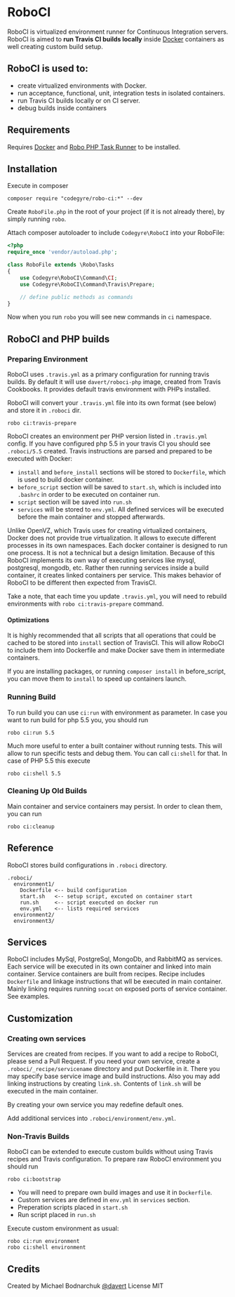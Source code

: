 # RoboCI

RoboCI is virtualized environment runner for Continuous Integration servers.
RoboCI is aimed to **run Travis CI builds locally** inside [Docker](http://docker.io) containers as well creating custom build setup.

## RoboCI is used to:

* create virtualized environments with Docker.
* run acceptance, functional, unit, integration tests in isolated containers.
* run Travis CI builds locally or on CI server.
* debug builds inside containers

## Requirements

Requires [Docker](http://docker.io) and [Robo PHP Task Runner](http://robo.li) to be installed.

## Installation

Execute in composer

```
composer require "codegyre/robo-ci:*" --dev
```

Create `RoboFile.php` in the root of your project (if it is not already there), by simply running `robo`.

Attach composer autoloader to include `Codegyre\RoboCI` into your RoboFile:

``` php
<?php
require_once 'vendor/autoload.php';

class RoboFile extends \Robo\Tasks
{    
    use Codegyre\RoboCI\Command\CI;
    use Codegyre\RoboCI\Command\Travis\Prepare;

    // define public methods as commands
}
```

Now when you run `robo` you will see new commands in `ci` namespace.

## RoboCI and PHP builds

### Preparing Environment

RoboCI uses `.travis.yml` as a primary configuration for running travis builds.
By default it will use `davert/roboci-php` image, created from Travis Cookbooks.
It provides default travis environment with PHPs installed.

RoboCI will convert your `.travis.yml` file into its own format (see below) and store it in `.roboci` dir.

```
robo ci:travis-prepare
```

RoboCI creates an environment per PHP version listed in `.travis.yml` config. 
If you have configured php 5.5 in your travis CI you should see `.roboci/5.5` created. 
Travis instructions are parsed and prepared to be executed with Docker:

* `install` and `before_install` sections will be stored to `Dockerfile`, which is used to build docker container.
* `before_script` section will be saved to `start.sh`, which is included into `.bashrc` in order to be executed on container run.
* `script` section will be saved into `run.sh`
* `services` will be stored to `env.yml`. All defined services will be executed before the main container and stopped afterwards.

Unlike OpenVZ, which Travis uses for creating virtualized containers, Docker does not provide true virtualization.
It allows to execute different processes in its own namespaces. Each docker container is designed to run one process. 
It is not a technical but a design limitation. Because of this RoboCI implements its own way of executing services like mysql, postgresql, mongodb, etc. 
Rather then running services inside a build container, it creates linked containers per service. 
This makes behavior of RoboCI to be different then expected from TravisCI.

Take a note, that each time you update `.travis.yml`, you will need to rebuild environments with `robo ci:travis-prepare` command.

#### Optimizations

It is highly recommended that all scripts that all operations that could be cached to be stored into `install` section of TravisCI.
This will allow RoboCI to include them into Dockerfile and make Docker save them in intermediate containers.

If you are installing packages, or running `composer install` in before_script, you can move them to `install` to speed up containers launch.

### Running Build

To run build you can use `ci:run` with environment as parameter. In case you want to run build for php 5.5 you, you should run

```
robo ci:run 5.5
``` 

Much more useful to enter a built container without running tests. This will allow to run specific tests and debug them.
You can call `ci:shell` for that. In case of PHP 5.5 this execute

```
robo ci:shell 5.5
```

### Cleaning Up Old Builds

Main container and service containers may persist. In order to clean them, you can run 

```
robo ci:cleanup
```

## Reference

RoboCI stores build configurations in `.roboci` directory.

```
.roboci/
  environment1/
    Dockerfile <-- build configuration
    start.sh   <-- setup script, excuted on container start
    run.sh     <-- script executed on docker run
    env.yml    <-- lists required services
  environment2/
  environment3/
```

## Services

RoboCI includes MySql, PostgreSql, MongoDb, and RabbitMQ as services. Each service will be executed in its own container and linked into main container.
Service containers are built from recipes. Recipe includes `Dockerfile` and linkage instructions that wll be executed in main container.
Mainly linking requires running `socat` on exposed ports of service container. See examples.

## Customization

### Creating own services

Services are created from recipes. If you want to add a recipe to RoboCI, please send a Pull Request.
If you need your own service, create a `.roboci/_recipe/servicename` directory and put Dockerfile in it.
There you may specify base service image and build instructions. Also you may add linking instructions by creating `link.sh`.
Contents of `link.sh` will be executed in the main container.

By creating your own service you may redefine default ones.

Add additional services into `.roboci/environment/env.yml`.

### Non-Travis Builds

RoboCI can be extended to execute custom builds without using Travis recipes and Travis configuration.
To prepare raw RoboCI environment you should run 

```
robo ci:bootstrap
```

* You will need to prepare own build images and use it in `Dockerfile`.
* Custom services are defined in `env.yml` in `services` section.
* Preperation scripts placed in `start.sh`
* Run script placed in `run.sh`

Execute custom environment as usual:

```
robo ci:run environment
robo ci:shell environment
```


## Credits

Created by Michael Bodnarchuk [@davert](http://twitter.com/davert)
License MIT